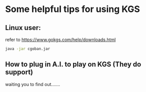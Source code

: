 # Some helpful tips for using KGS

## Linux user:
refer to https://www.gokgs.com/help/downloads.html
```bash
java -jar cgoban.jar
```

## How to plug in A.I. to play on KGS (They do support)
waiting you to find out.......
